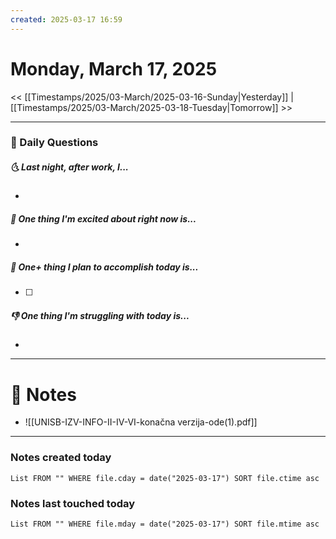 ```yaml
---
created: 2025-03-17 16:59
---
```

# Monday, March 17, 2025

<< [[Timestamps/2025/03-March/2025-03-16-Sunday|Yesterday]] | [[Timestamps/2025/03-March/2025-03-18-Tuesday|Tomorrow]] >>

---
### 📅 Daily Questions
##### 🌜 Last night, after work, I...
- 

##### 🙌 One thing I'm excited about right now is...
- 

##### 🚀 One+ thing I plan to accomplish today is...
- [ ] 

##### 👎 One thing I'm struggling with today is...
- 

---
# 📝 Notes
- ![[UNISB-IZV-INFO-II-IV-VI-konačna verzija-ode(1).pdf]]

---
### Notes created today
```dataview
List FROM "" WHERE file.cday = date("2025-03-17") SORT file.ctime asc
```

### Notes last touched today
```dataview
List FROM "" WHERE file.mday = date("2025-03-17") SORT file.mtime asc
```